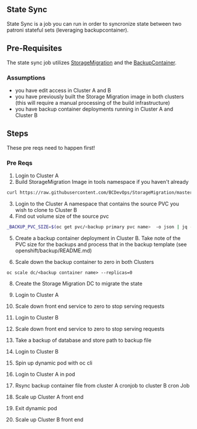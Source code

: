 ## State Sync

State Sync is a job you can run in order to syncronize state between two patroni stateful sets (leveraging backupcontainer).

## Pre-Requisites

The state sync job utilizes [StorageMigration](https://github.com/BCDevOps/StorageMigration/) and the [BackupContainer](https://github.com/BCDevOps/backup-container). 

### Assumptions
- you have edit access in Cluster A and B
- you have previously built the Storage Migration image in both clusters (this will require a manual processing of the build infrastructure)
- you have backup container deployments running in Cluster A and Cluster B

## Steps

These pre reqs need to happen first!
### Pre Reqs

1. Login to Cluster A
2. Build StorageMigration Image in tools namespace if you haven't already
```sh
curl https://raw.githubusercontent.com/BCDevOps/StorageMigration/master/openshift/templates/pvc-migrator-build.yaml | oc process -f - | oc apply -f -
```
3. Login to the Cluster A namespace that contains the source PVC you wish to clone to Cluster B
4. Find out volume size of the source pvc
```sh
_BACKUP_PVC_SIZE=$(oc get pvc/<backup primary pvc name>  -o json | jq -r '.spec.resources.requests.storage')
```
5. Create a backup container deployment in Cluster B. Take note of the PVC size for the backups and process that in the backup template (see openshift/backup/README.md)

7. Scale down the backup container to zero in both Clusters
```
oc scale dc/<backup container name> --replicas=0
```
8. Create the Storage Migration DC to migrate the state

1. Login to Cluster A
2. Scale down front end service to zero to stop serving requests
3. Login to Cluster B
4. Scale down front end service to zero to stop serving requests
5. Take a backup of database and store path to backup file
6. Login to Cluster B
7. Spin up dynamic pod  with oc cli 
8. Login to Cluster A in pod 
9. Rsync backup container file from cluster A cronjob to cluster B cron Job
10. Scale up Cluster A front end 
11. Exit dynamic pod
12. Scale up Cluster B front end



